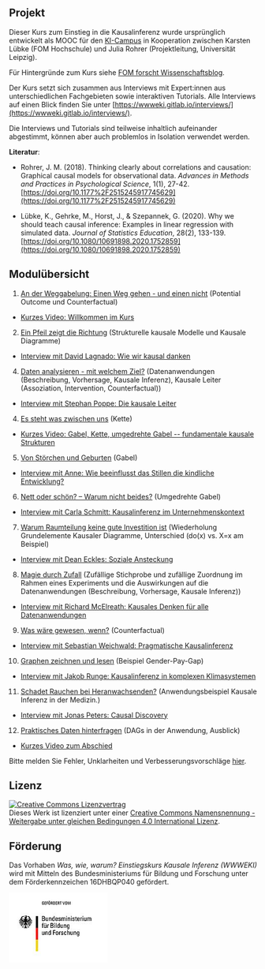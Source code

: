 ## Projekt

Dieser Kurs zum Einstieg in die Kausalinferenz wurde ursprünglich entwickelt als MOOC für den [KI-Campus](https://ki-campus.org/) in Kooperation zwischen Karsten Lübke (FOM Hochschule) und Julia Rohrer (Projektleitung, Universität Leipzig).

Für Hintergründe zum Kurs siehe [FOM forscht Wissenschaftsblog](https://www.fom-blog.de/2021/07/einstiegskurs-kausale-inferenz-wird-gemeinsam-von-der-universitaet-leipzig-und-der-fom-hochschule-mit-einer-foerderung-durch-das-bmbf-entwickelt/).

Der Kurs setzt sich zusammen aus Interviews mit Expert:innen aus unterschiedlichen Fachgebieten sowie interaktiven Tutorials.
Alle Interviews auf einen Blick finden Sie unter [https://wwweki.gitlab.io/interviews/](https://wwweki.gitlab.io/interviews/).

Die Interviews und Tutorials sind teilweise inhaltlich aufeinander abgestimmt, können aber auch problemlos in Isolation verwendet werden.

**Literatur**:

- Rohrer, J. M. (2018). Thinking clearly about correlations and causation: Graphical causal models for observational data. *Advances in Methods and Practices in Psychological Science*, 1(1), 27-42. [https://doi.org/10.1177%2F2515245917745629](https://doi.org/10.1177%2F2515245917745629)

- Lübke, K., Gehrke, M., Horst, J., & Szepannek, G. (2020). Why we should teach causal inference: Examples in linear regression with simulated data. *Journal of Statistics Education*, 28(2), 133-139. [https://doi.org/10.1080/10691898.2020.1752859](https://doi.org/10.1080/10691898.2020.1752859)


## Modulübersicht



1. [An der Weggabelung: Einen Weg gehen - und einen nicht](https://fomshinyapps.shinyapps.io/WWWEKI_Modul_01/) (Potential Outcome und Counterfactual)
- [Kurzes Video: Willkommen im Kurs](https://youtu.be/AthXheSZhXE)
2. [Ein Pfeil zeigt die Richtung](https://fomshinyapps.shinyapps.io/WWWEKI_Modul_02/) (Strukturelle kausale Modelle und Kausale Diagramme)
 - [Interview mit David Lagnado: Wie wir kausal danken](https://www.youtube.com/watch?v=Um0lkCA6Evk&ab_channel=KI-Campus)
4. [Daten analysieren - mit welchem Ziel?](https://fomshinyapps.shinyapps.io/WWWEKI_Modul_03/) (Datenanwendungen (Beschreibung, Vorhersage, Kausale Inferenz), Kausale Leiter (Assoziation, Intervention, Counterfactual))
- [Interview mit Stephan Poppe: Die kausale Leiter](https://www.youtube.com/watch?v=2uHLEgdvZt4&ab_channel=KI-Campus)
4. [Es steht was zwischen uns](https://fomshinyapps.shinyapps.io/WWWEKI_Modul_04/) (Kette)
- [Kurzes Video: Gabel, Kette, umgedrehte Gabel -- fundamentale kausale Strukturen](https://www.youtube.com/watch?v=A8kMmDd_qR8&ab_channel=JuliaRohrer)  
5. [Von Störchen und Geburten](https://fomshinyapps.shinyapps.io/WWWEKI_Modul_05/) (Gabel)
- [Interview mit Anne: Wie beeinflusst das Stillen die kindliche Entwicklung?](https://www.youtube.com/watch?v=x7o4pjpcuxo&ab_channel=KI-Campus)
6. [Nett oder schön? &ndash; Warum nicht beides?](https://fomshinyapps.shinyapps.io/WWWEKI_Modul_06/) (Umgedrehte Gabel)
- [Interview mit Carla Schmitt: Kausalinferenz im Unternehmenskontext](https://www.youtube.com/watch?v=VZcwxd9fG10&list=PL4puIg9yEU6w_2RT-OK64Pb6QdQpvaH_r&index=4&ab_channel=KI-Campus)
7. [Warum Raumteilung keine gute Investition ist](https://fomshinyapps.shinyapps.io/WWWEKI_Modul_07/) (Wiederholung Grundelemente Kausaler Diagramme, Unterschied (do(x) vs. X=x am Beispiel)
- [Interview mit Dean Eckles: Soziale Ansteckung](https://www.youtube.com/watch?v=Tr9TfyR19h8&list=PL4puIg9yEU6w_2RT-OK64Pb6QdQpvaH_r&index=9&ab_channel=KI-Campus)
8. [Magie durch Zufall](https://fomshinyapps.shinyapps.io/WWWEKI_Modul_08/) (Zufällige Stichprobe und zufällige Zuordnung im Rahmen eines Experiments und die Auswirkungen auf die Datenanwendungen (Beschreibung, Vorhersage, Kausale Inferenz))
- [Interview mit Richard McElreath: Kausales Denken für alle Datenanwendungen](https://www.youtube.com/watch?v=YvhuYONl1o0&list=PL4puIg9yEU6w_2RT-OK64Pb6QdQpvaH_r&index=9&ab_channel=KI-Campus)
9. [Was wäre gewesen, wenn?](https://fomshinyapps.shinyapps.io/WWWEKI_Modul_09/) (Counterfactual)
- [Interview mit Sebastian Weichwald: Pragmatische Kausalinferenz](https://www.youtube.com/watch?v=0hDrxbpJsvY&list=PL4puIg9yEU6w_2RT-OK64Pb6QdQpvaH_r&index=5&ab_channel=KI-Campus)
10. [Graphen zeichnen und lesen](https://fomshinyapps.shinyapps.io/WWWEKI_Modul_10/) (Beispiel Gender-Pay-Gap)
- [Interview mit Jakob Runge: Kausalinferenz in komplexen Klimasystemen](https://www.youtube.com/watch?v=HFoDVJOqFZw&list=PL4puIg9yEU6w_2RT-OK64Pb6QdQpvaH_r&index=3&ab_channel=KI-Campus)
11. [Schadet Rauchen bei Heranwachsenden?](https://fomshinyapps.shinyapps.io/WWWEKI_Modul_11/) (Anwendungsbeispiel Kausale Inferenz in der Medizin.)
- [Interview mit Jonas Peters: Causal Discovery](https://www.youtube.com/watch?v=Dy6CutsvMbY&ab_channel=KI-Campus)
12. [Praktisches Daten hinterfragen](https://fomshinyapps.shinyapps.io/WWWEKI_Modul_12/) (DAGs in der Anwendung, Ausblick)
- [Kurzes Video zum Abschied](https://youtu.be/UZwlsbEf2P0)

Bitte melden Sie Fehler, Unklarheiten und Verbesserungsvorschläge [hier](https://github.com/luebby/WWWEKI/issues).

## Lizenz

<a rel="license" href="http://creativecommons.org/licenses/by-sa/4.0/"><img alt="Creative Commons Lizenzvertrag" style="border-width:0" src="https://i.creativecommons.org/l/by-sa/4.0/88x31.png" /></a><br />Dieses Werk ist lizenziert unter einer <a rel="license" href="http://creativecommons.org/licenses/by-sa/4.0/">Creative Commons Namensnennung - Weitergabe unter gleichen Bedingungen 4.0 International Lizenz</a>.

## Förderung

Das Vorhaben *Was, wie, warum? Einstiegskurs Kausale Inferenz (WWWEKI)* wird mit Mitteln des Bundesministeriums für Bildung und Forschung unter dem Förderkennzeichen 16DHBQP040 gefördert.

![Logo BMBF](/images/csm_Logo-BMBF.jpg)
